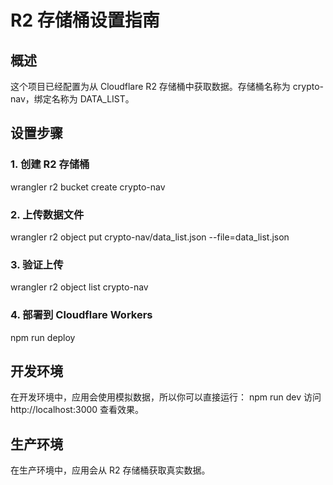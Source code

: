 # R2 存储桶设置指南

## 概述
这个项目已经配置为从 Cloudflare R2 存储桶中获取数据。存储桶名称为 crypto-nav，绑定名称为 DATA_LIST。

## 设置步骤

### 1. 创建 R2 存储桶
wrangler r2 bucket create crypto-nav

### 2. 上传数据文件
wrangler r2 object put crypto-nav/data_list.json --file=data_list.json

### 3. 验证上传
wrangler r2 object list crypto-nav

### 4. 部署到 Cloudflare Workers
npm run deploy

## 开发环境
在开发环境中，应用会使用模拟数据，所以你可以直接运行：
npm run dev
访问 http://localhost:3000 查看效果。

## 生产环境
在生产环境中，应用会从 R2 存储桶获取真实数据。
